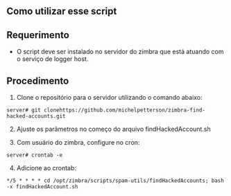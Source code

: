## Como utilizar esse script ##

## Requerimento ##

- O script deve ser instalado no servidor do zimbra que está atuando com o serviço de logger host.

## Procedimento ##

1. Clone o repositório para o servidor utilizando o comando abaixo:

```
server# git clonehttps://github.com/michelpetterson/zimbra-find-hacked-accounts.git
```

2. Ajuste os parâmetros no começo do arquivo findHackedAccount.sh

3. Com usuário do zimbra, configure no cron:

```
server# crontab -e
```

4. Adicione ao crontab:
```
*/5 * * * * cd /opt/zimbra/scripts/spam-utils/findHackedAccounts; bash -x findHackedAccount.sh
```

